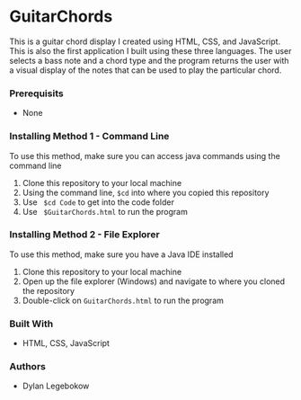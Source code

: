 # GuitarChords
This is a guitar chord display I created using HTML, CSS, and JavaScript. This is also the first application I built using these three languages. The user selects a bass note and a chord type and the program returns the user with a visual display of the notes that can be used to play the particular chord.

### Prerequisits
- None

### Installing Method 1 - Command Line
To use this method, make sure you can access java commands using the command line 
1. Clone this repository to your local machine
2. Using the command line, ``` $cd ``` into where you copied this repository
3. Use ``` $cd Code``` to get into the code folder
4. Use ``` $GuitarChords.html``` to run the program

### Installing Method 2 - File Explorer
To use this method, make sure you have a Java IDE installed
1. Clone this repository to your local machine
2. Open up the file explorer (Windows) and navigate to where you cloned the repository
3. Double-click on ```GuitarChords.html``` to run the program

### Built With
- HTML, CSS, JavaScript

### Authors
- Dylan Legebokow
